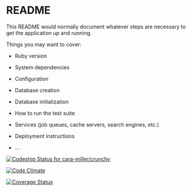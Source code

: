 # README

This README would normally document whatever steps are necessary to get the
application up and running.

Things you may want to cover:

* Ruby version

* System dependencies

* Configuration

* Database creation

* Database initialization

* How to run the test suite

* Services (job queues, cache servers, search engines, etc.)

* Deployment instructions

* ...


[ ![Codeship Status for cara-miller/crunchy](https://app.codeship.com/projects/28bc0360-bf41-0135-926e-72379a217d2f/status?branch=master)](https://app.codeship.com/projects/259977)

[![Code Climate](https://codeclimate.com/github/cara-miller/crunchy/badges/gpa.svg)](https://codeclimate.com/github/cara-miller/crunchy)

[![Coverage Status](https://coveralls.io/repos/github/cara-miller/crunchy/badge.svg?branch=master)](https://coveralls.io/github/cara-miller/crunchy?branch=master)
